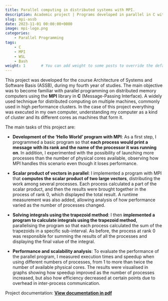 ```yaml
---
title: Parallel computing in distributed systems with MPI.
description: Academic project | Programs developed in parallel in C with MPI to calculate the vector product of vectors and to calculate integrals with the method of trapezoids taking advantage of the multiple machines in the cluster where it is executed. 
slug: mpi-assb
date: 2023-11-01 00:00:00+0000
image: mpi-logo.png
categories:
    - Parallel Programming
tags:
    - C
    - MPI
    - WSL
    - Bash
weight: 1       # You can add weight to some posts to override the default sorting (date descending)
---
```


This project was developed for the course Architecture of Systems and Software Basis (ASSB), during my fourth year of studies. The main objective was to become familiar with parallel programming on distributed memory computers using the **MPI** library in **C** (Message-Passing Interface). A widely used technique for distributed computing on multiple machines, commonly used in high performance clusters. In the case of this project everything was executed in my own computer, understanding my computer as a kind of cluster and its different cores as machines that form it.

The main tasks of this project are:

- **Development of the ‘Hello World’ program with MPI**: As a first step, I programmed a basic program so that **each process would print a message with its rank and the name of the processor it was running on**. In addition, I experimented with the possibility of launching more processes than the number of physical cores available, observing how MPI handles this scenario even though it loses performance.

- **Scalar product of vectors in parallel**: I implemented a program with MPI that **computes the scalar product of two large vectors**, distributing the work among several processes. Each process calculated a part of the scalar product, and then the results were brought together in the process of rank 0, which displayed the total result. A runtime measurement was also added, allowing analysis of how performance varied as the number of processes changed.

- **Solving integrals using the trapezoid method**: I then **implemented a program to calculate integrals using the trapezoid method**, parallelising the program so that each process calculated the sum of the trapezoids in a specific sub-interval. As before, the process at rank 0 was responsible for summing the results of all the processes and displaying the final value of the integral.

- **Performance and scalability analysis**: To evaluate the performance of the parallel program, I measured execution times and speedup when using different numbers of processes, from 1 to more than twice the number of available physical cores. The results were visualised in graphs showing how speedup improved as the number of processes increased, but also how efficiency decreased at certain points due to overhead in inter-process communication.

Project documentation: [**View documentation in pdf**](/post/paralelizacion-mpi-assb/ASSB-mpi.pdf)